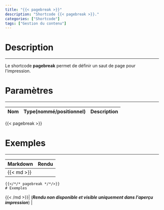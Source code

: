 ```yaml
---
title: "{{< pagebreak >}}"
description: "Shortcode {{< pagebreak >}}."
categories: ["Shortcode"]
tags: ["Gestion du contenu"]
---
```


# Description
---

Le shortcode **pagebreak** permet de définir un saut de page pour l'impression.

# Paramètres
---

| Nom | Type(nommé/positionnel) | Description |
| --- | ----------------------- | ----------- |

{{< pagebreak >}}

# Exemples
---

| Markdown | Rendu |
| -------- | ----- |
|{{< md >}}
```
{{</*/* pagebreak */*/>}}
# Exemples
```
{{< /md >}}| (***Rendu non disponible et visible uniquement dans l'aperçu impression***) |

